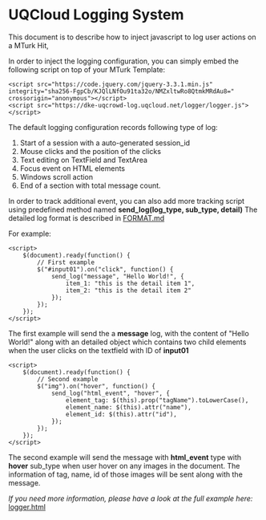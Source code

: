 # UQCloud Logging System

This document is to describe how to inject javascript to log user actions on a MTurk Hit,

In order to inject the logging configuration, you can simply embed the following script on top of your MTurk Template:

    <script src="https://code.jquery.com/jquery-3.3.1.min.js" integrity="sha256-FgpCb/KJQlLNfOu91ta32o/NMZxltwRo8QtmkMRdAu8=" crossorigin="anonymous"></script>
    <script src="https://dke-uqcrowd-log.uqcloud.net/logger/logger.js"></script>

The default logging configuration records following type of log:

1. Start of a session with a auto-generated session_id
2. Mouse clicks and the position of the clicks
3. Text editing on TextField and TextArea
4. Focus event on HTML elements
5. Windows scroll action
6. End of a section with total message count.


In order to track additional event, you can also add more tracking script using predefined method named **send_log(log_type, sub_type, detail)**
The detailed log format is described in [FORMAT.md](https://github.com/d-lab/uqcrowd-log/blob/master/FORMAT.md)

For example: 

    <script>
        $(document).ready(function() {
            // First example 
            $("#input01").on("click", function() {
                send_log("message", "Hello World!", {
                    item_1: "this is the detail item 1",
                    item_2: "this is the detail item 2"
                });
            });  
        });
    </script>
    
The first example will send the a **message** log, with the content of "Hello World!" along with an detailed object which contains two child elements when the
user clicks on the textfield with ID of **input01**

    <script>
        $(document).ready(function() {
            // Second example 
            $("img").on("hover", function() {
                send_log("html_event", "hover", {
                    element_tag: $(this).prop("tagName").toLowerCase(),
                    element_name: $(this).attr("name"),
                    element_id: $(this).attr("id"),
                });
            });      
        });
    </script>

The second example will send the message with **html_event** type with **hover** sub_type when user hover on any images
in the document. The information of tag, name, id of those images will be sent along with the message.
    

_If you need more information, please have a look at the full example here:_ [logger.html](https://github.com/d-lab/uqcrowd-log/blob/master/templates/logger.html)